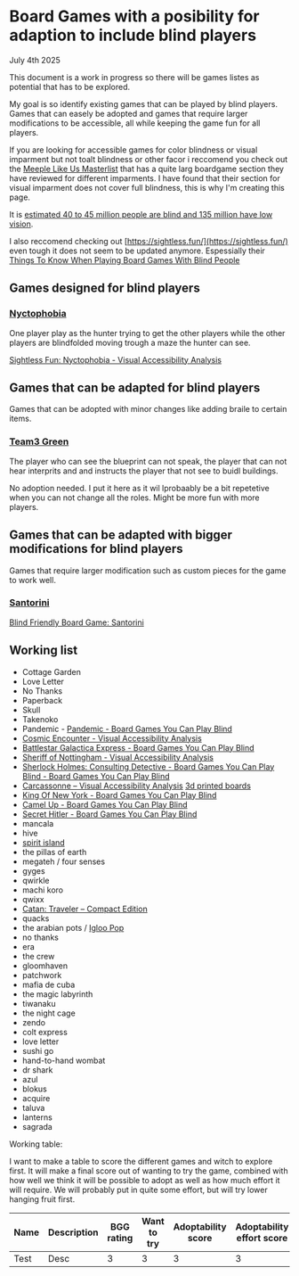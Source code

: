 # Board Games with a posibility for adaption to include blind players

July 4th 2025

This document is a work in progress so there will be games listes as potential that has to be explored.

My goal is so identify existing games that can be played by blind players. Games that can easely be adopted and games that require larger modifications to be accessible, all while keeping the game fun for all players.

If you are looking for accessible games for color blindness or visual imparment but not toalt blindness or other facor i reccomend you check out the [Meeple Like Us Masterlist](https://www.meeplelikeus.co.uk/meeple-like-us-masterlist/) that has a quite larg boardgame section they have reviewed for different imparments. I have found that their section for visual imparment does not cover full blindness, this is why I'm creating this page.

It is [estimated 40 to 45 million people are blind and 135 million have low vision](https://www.who.int/news/item/09-10-2003-up-to-45-million-blind-people-globally---and-growing).

I also reccomend checking out [https://sightless.fun/](https://sightless.fun/) even tough it does not seem to be updated anymore. Espessially their [Things To Know When Playing Board Games With Blind People](https://sightless.fun/boardgames/things-to-know-when-playing-board-games-with-blind-players/)

## Games designed for blind players

### [Nyctophobia](https://boardgamegeek.com/boardgame/249505/nyctophobia)

One player play as the hunter trying to get the other players while the other players are blindfolded moving trough a maze the hunter can see.

[Sightless Fun: Nyctophobia - Visual Accessibility Analysis](https://sightless.fun/boardgames/nyctophobia-game-visual-accessibility-analysis/)

## Games that can be adapted for blind players

Games that can be adopted with minor changes like adding braile to certain items.

### [Team3 Green](https://boardgamegeek.com/boardgame/275870/team3-green)

The player who can see the blueprint can not speak, the player that can not hear interprits and and instructs the player that not see to buidl buildings.

No adoption needed. I put it here as it wil lprobaably be a bit repetetive when you can not change all the roles. Might be more fun with more players.

## Games that can be adapted with bigger modifications for blind players

Games that require larger modification such as custom pieces for the game to work well.

### [Santorini](<https://en.wikipedia.org/wiki/Santorini_(game)>)

[Blind Friendly Board Game: Santorini](https://www.thingiverse.com/thing:1661379#google_vignette)

## Working list

- Cottage Garden
- Love Letter
- No Thanks
- Paperback
- Skull
- Takenoko
- Pandemic - [Pandemic - Board Games You Can Play Blind](https://sightless.fun/Pandemic-Board-Games-You-Can-Play-Blind/)
- [Cosmic Encounter - Visual Accessibility Analysis](https://sightless.fun/boardgames/cosmic-encounter-visual-accessibility-analysis/)
- [Battlestar Galactica Express - Board Games You Can Play Blind](https://sightless.fun/boardgames/bsg-express-board-games-you-can-play-blind/)
- [Sheriff of Nottingham - Visual Accessibility Analysis](https://sightless.fun/boardgames/sheriff-of-nottingham-visual-accessibility-analysis/)
- [Sherlock Holmes: Consulting Detective - Board Games You Can Play Blind - Board Games You Can Play Blind](https://sightless.fun/boardgames/sherlock-holmes-consulting-detective-board-games-you-can-play-blind/)
- [Carcassonne – Visual Accessibility Analysis](https://sightless.fun/boardgames/carcassonne-can-you-play-it-blind/) [3d printed boards](https://www.gamesenhanced.com/tag/carcassonne/)
- [King Of New York - Board Games You Can Play Blind](https://sightless.fun/King-Of-New-York-Board-Games-You-Can-Play-Blind/)
- [ Camel Up - Board Games You Can Play Blind](https://sightless.fun/Camel-Up-Board-Games-You-Can-Play-Blind/)
- [Secret Hitler - Board Games You Can Play Blind](https://sightless.fun/Secret-Hitler-Board-Games-You-Can-Play-Blind/)
- mancala
- hive
- [spirit island](https://boardgamegeek.com/thread/2560552/spirit-island-with-a-blind-friend)
- the pillas of earth
- megateh / four senses
- gyges
- qwirkle
- machi koro
- qwixx
- [Catan: Traveler – Compact Edition](https://boardgamegeek.com/boardgame/172994/catan-traveler-compact-edition)
- quacks
- the arabian pots / [Igloo Pop ](https://boardgamegeek.com/boardgame/8668/igloo-pop)
- no thanks
- era
- the crew
- gloomhaven
- patchwork
- mafia de cuba
- the magic labyrinth
- tiwanaku
- the night cage
- zendo
- colt express
- love letter
- sushi go
- hand-to-hand wombat
- dr shark
- azul
- blokus
- acquire
- taluva
- lanterns
- sagrada

Working table:

I want to make a table to score the different games and witch to explore first. It will make a final score out of wanting to try the game, combined with how well we think it will be possible to adopt as well as how much effort it will require. We will probably put in quite some effort, but will try lower hanging fruit first.

| Name | Description | BGG rating | Want to try | Adoptability score | Adoptability effort score | total score |
| ---- | ----------- | ---------- | ----------- | ------------------ | ------------------------- | ----------- |
| Test | Desc        | 3          | 3           | 3                  | 3                         | 3           |
